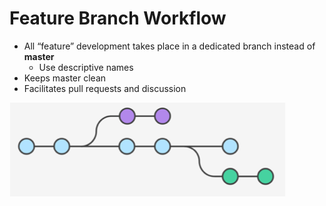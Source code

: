 <!SLIDE bullet small transition=turnDown>

# Feature Branch Workflow

* All “feature” development takes place in a dedicated branch instead of **master**
  - Use descriptive names
* Keeps master clean
* Facilitates pull requests and discussion

![feature](feature-workflow.png)
